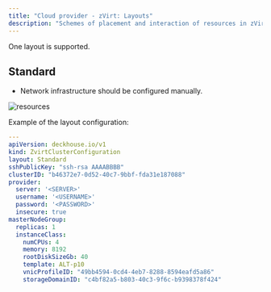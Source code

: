 ```yaml
---
title: "Cloud provider - zVirt: Layouts"
description: "Schemes of placement and interaction of resources in zVirt when working with the Deckhouse cloud provider."
---
```


One layout is supported.

## Standard

* Network infrastructure should be configured manually.

![resources](https://docs.google.com/drawings/d/e/2PACX-1vT38mXMMBEoVwOyq0yicOIukzVeAP_uxmOC0Kpz3LSVuP7Q-tq2NioZNfkKf2u6-Jsk_dzHsaaWA27S/pub?w=667&h=516)
<!--- Исходник: https://docs.google.com/drawings/d/1xeM2JZtnlfTmP44MzjvKmXroSIbrJhK4AYyVVs5HA1Y/edit --->

Example of the layout configuration:

```yaml
---
apiVersion: deckhouse.io/v1
kind: ZvirtClusterConfiguration
layout: Standard
sshPublicKey: "ssh-rsa AAAABBBB"
clusterID: "b46372e7-0d52-40c7-9bbf-fda31e187088"
provider:
  server: '<SERVER>'
  username: '<USERNAME>'
  password: '<PASSWORD>'
  insecure: true
masterNodeGroup:
  replicas: 1
  instanceClass:
    numCPUs: 4
    memory: 8192
    rootDiskSizeGb: 40
    template: ALT-p10
    vnicProfileID: "49bb4594-0cd4-4eb7-8288-8594eafd5a86"
    storageDomainID: "c4bf82a5-b803-40c3-9f6c-b9398378f424"
```
